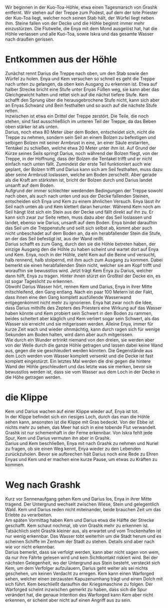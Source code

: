 Wir beginnen in der Kuo-Toa-Höhle, etwa einen Tagesmarsch von Grashk entfernt. Wir stehen auf der Treppe zum Podest, auf dem der tote Priester der Kuo-Toa liegt, welcher noch seinen Stab hält, der Würfel liegt neben ihm. Steine fallen von der Decke und die Höhle beginnt immer mehr einzustürzen. Die Flutwelle, die Enya mit dem Mond ausgelöst hat, hat die Höhle verlassen und alle Kuo-Toa, sowie Iskra und das gesamte Wasser nach draußen gerissen.
# Entkommen aus der Höhle
Zunächst rennt Darius die Treppe nach oben, um den Stab sowie den Würfel zu holen. Enya und Kem versuchen so schnell es geht die Treppe nach unten zu gelangen, da oben kein Ausgang zu erkennen ist. Etwa auf halber Strecke bricht eine Stufe unter Enyas Füßen weg, sie kann aber das Gleichgewicht halten und rettet sich auf die nächst tiefere Stufe. Kem schafft den Sprung über die herausgebrochene Stufe nicht, kann sich aber an Enyas Schwanz und Bein festhalten und so auch auf die nächste Stufe retten.  
Inzwischen ist etwa ein Drittel der Treppe zerstört. Die Teile, die noch stehen, sind fast ausschließlich im unteren Teil der Treppe, da das Beben oben stärker ist als unten.  
Darius, noch etwa 80 Meter über dem Boden, entscheidet sich, nicht die Treppe zu nehmen, sondern sein Seil an einem Bolzen zu befestigen und selbigen Bolzen mit seiner Armbrust in eine, an einer Säule erstarrten, Tentakel zu schießen, welche etwa 20 Meter unter ihm ist. Auf Grund der Kürze seines Seils springt Darius, noch während der Bolzen fliegt, von der Treppe, in der Hoffnung, dass der Bolzen die Tentakel trifft und er nicht einfach nach unten fällt. Zumindest der erste Teil funktioniert auch wie geplant, der Bolzen trifft und Darius kann sich am Seil festhalten, muss dazu aber seine Armbrust loslassen, welche am Boden zerschellt. Aber gerade als die Kraft am stärksten ist, bricht der Bolzen durch und Darius landet unsanft auf dem Boden.  
Aufgrund der immer schlechter werdenden Bedingungen der Treppe sowohl nach oben, als auch nach unten und aus der Decke fallenden Steinen, entscheiden sich Enya und Kem zu einem ähnlichen Versuch. Enya lässt ihr Seil nach unten ab und Kem klettert daran herunter. Während Kem noch am Seil hängt löst sich ein Stein aus der Decke und fällt direkt auf ihn zu. Er kann sich zwar zur Seite retten, muss dazu aber das Seil loslassen und landet, ebenso wie Darius, unsanft auf dem Boden.  Enya bindet daraufhin das Seil um die Treppenstufe und seilt sich selbst ab, kommt aber auch nicht unbeschadet auf dem Boden an, da ein herabfallender Stein die Stufe, an der das Seil befestigt ist, aus der Wand reißt.   
Darius schafft es zum Gang, durch den sie die Höhle betreten haben, der einzige Ausgang den die Höhle zu haben scheint und wartet dort auf Enya und Kem. Enya, noch in der Höhle, zieht Kem auf die Beine und versucht, halb rennend, halb stolpernd, mit ihm auch zum Ausgang zu kommen. Dabei bemerkt sie einen herabfallenden Stein nicht, welcher sie am Kopf trifft und woraufhin sie bewusstlos wird. Jetzt trägt Kem Enya zu Darius, welcher dann hilft, Enya zu tragen. Hinter ihnen stürzt ein Großteil der Decke ein, es ist sogar Tageslicht zu erkennen.  
Obwohl Darius Wasser hört, rennen Kem und Darius, Enya in ihrer Mitte mitschleifend, den Gang entlang. Nach ein paar 100 Metern ist der Fakt, dass ihnen eine den Gang komplett ausfüllende Wasserwand entgegenkommt nicht mehr zu ignorieren. Enya hat zwar noch die Idee, dass Darius mithilfe des Zepters des Priesters eine Wirkung auf das Wasser haben könnte und Kem probiert sein Schwert in den Boden zu rammen, beides scheitert aber kläglich und Kem verliert sogar sein Schwert, als das Wasser sie erreicht und sie mitgerissen werden. Alleine Enya, immer für kurze Zeit wach und wieder ohnmächtig, kann durch ragen sich für wenige Sekunden am Boden halten, wird dann aber auch mitgerissen.  
Wie durch ein Wunder ertrinkt niemand von den dreien, sie werden aber von der Welle durch die ganze Höhle getragen und lassen dabei keine Wand aus, gegen die sie geschleudert werden könnten. Die Gegenstände aus dem Loch werden vom Wasser komplett versenkt und die Decke ist fast komplett eingestürzt. Ein letztes Mal werden die drei gegen die hintere Wand der Höhle geschleudert und das letzte was sie merken, bevor sie bewusstlos werden ist, dass sie vom Wasser aus dem Loch in der Decke in die Höhe getragen werden.
# die Klippe
Kem und Darius wachen auf einer Klippe wieder auf, Enya ist tot.  
In der Klippe befindet sich ein riesiges Loch, durch das man die Höhle sehen kann, ansonsten ist die Klippe mit Gras bedeckt. Von der Ebbe ist nichts mehr zu sehen, das Meer hat sich in eine tobende Flut verwandelt. Grashk ist nur schemenhaft in der Ferne erkennbar. Von Iskra fehlt jede Spur, Kem und Darius vermuten ihn aber in Grashk.  
Darius und Kem beschließen, Enya mit nach Grashk zu nehmen und Nuriel zu fragen, ob sie einen Weg kennt, Enya wieder zu den Lebenden zurückzuholen. Bevor sie aufbrechen hält Darius noch eine Rede zu Ehren Enyas und Kem und er machen eine kurze Pause, um etwas zu Kräften zu kommen.
# Weg nach Grashk
Kurz vor Sonnenaufgang gehen Kem und Darius los, Enya in ihrer Mitte tragend. Der Untergrund wechselt zwischen Wiese, Stein und gelegentlich Wald. Kem und Darius reden nicht miteinander, beide brauchen Zeit um das Erlebte zu verarbeiten.  
Am späten Vormittag haben Kem und Darius etwa die Hälfte der Strecke geschafft. Kem schaut nochmal, ob von Grashk mehr zu erkennen ist. Tatsächlich sieht Grashk kleiner aus, als erwartet und vom Trockenhafen ist nur wenig erkennbar. Das Wasser tobt weiterhin um die Stadt herum und es scheinen Schiffe im Zentrum der Stadt zu stehen. Details sind aber nach wie vor nicht erkennbar.  
Darius bemerkt, dass sie verfolgt werden, kann aber nicht sagen von wem, da nur ihre Fährte gelesen wird und kein Sichtkontakt riskiert wird. Bei der nächsten Gelegenheit, wo der Untergrund aus Stein besteht, versteckt sich Kem, um dem Verfolger aufzulauern, Darius geht weiter als sei nichts geschehen, um keinen Verdacht zu erregen. Kem kann einen Warforged sehen, welcher einen zerzausten Kapuzenumhang trägt und einen Dolch mit sich führt. Kem beschließt daraufhin der Kriegsmaschine zu folgen. Der Warforged scheint inzwischen gemerkt zu haben, dass sich die Spur verändert hat, die genaue Intention des Warforged kann Kem aber nicht erkennen, er scheint aber nicht auf einen Angriff aus zu sein.